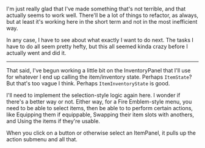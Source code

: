 I'm just really glad that I've made something that's not terrible, and that actually seems to work well. There'll be a lot of things to refactor, as always, but at least it's working here in the short term and not in the most inefficient way.

In any case, I have to see about what exactly I want to do next. The tasks I have to do all seem pretty hefty, but this all seemed kinda crazy before I actually went and did it. 

---

That said, I've begun working a little bit on the InventoryPanel that I'll use for whatever I end up calling the item/inventory state. Perhaps `ItemState`? But that's too vague I think. Perhaps `ItemInventoryState` is good. 

I'll need to implement the selection-style logic again here. I wonder if there's a better way or not. Either way, for a Fire Emblem-style menu, you need to be able to select items, then be able to to perform certain actions, like Equipping them if equippable, Swapping their item slots with anothers, and Using the items if they're usable.

When you click on a button or otherwise select an ItemPanel, it pulls up the action submenu and all that.
